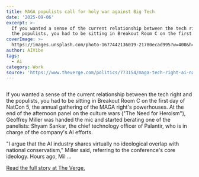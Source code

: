 ```yaml
---
title: MAGA populists call for holy war against Big Tech
date: '2025-09-06'
excerpt: >-
  If you wanted a sense of the current relationship between the tech right and
  the populists, you had to be sitting in Breakout Room C on the first day...
coverImage: >-
  https://images.unsplash.com/photo-1677442136019-21780ecad995?w=400&h=200&fit=crop&auto=format
author: AIVibe
tags:
  - Ai
category: Work
source: 'https://www.theverge.com/politics/773154/maga-tech-right-ai-natcon'
---
```


											

						
<figure>

<img alt="" data-caption="" data-portal-copyright="" data-has-syndication-rights="1" src="https://platform.theverge.com/wp-content/uploads/sites/2/2025/09/257938_tech_right_vs_religious_right_2_CVirginia.jpg?quality=90&#038;strip=all&#038;crop=0,0,100,100" />
	<figcaption>
		</figcaption>
</figure>
<p class="has-text-align-none">If you wanted a sense of the current relationship between the tech right and the populists, you had to be sitting in Breakout Room C on the first day of NatCon 5, the annual gathering of the MAGA right's powerhouses. At the end of the afternoon panel on the culture wars ("The Need for Heroism"), Geoffrey Miller was handed the mic and started berating one of the panelists: Shyam Sankar, the chief technology officer of Palantir, who is in charge of the company's AI efforts.</p>
<p class="has-text-align-none">"I argue that the AI industry shares virtually no ideological overlap with national conservatism," Miller said, referring to the conference's core ideology. Hours ago, Mil …</p>
<p><a href="https://www.theverge.com/politics/773154/maga-tech-right-ai-natcon">Read the full story at The Verge.</a></p>
						
									
